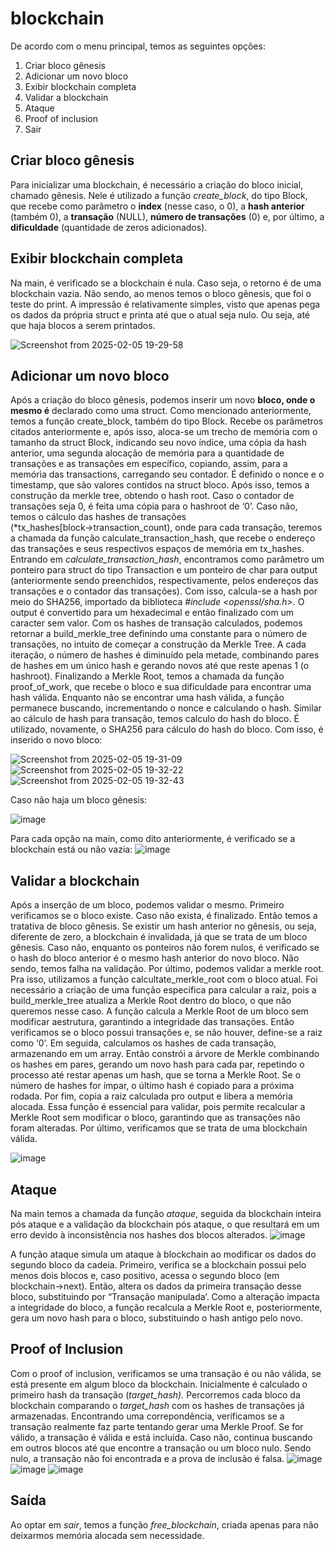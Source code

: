 # blockchain

De acordo com o menu principal, temos as seguintes opções:

1. Criar bloco gênesis
2. Adicionar um novo bloco
3. Exibir blockchain completa
4. Validar a blockchain
5. Ataque
6. Proof of inclusion
7. Sair

## Criar bloco gênesis

Para inicializar uma blockchain, é necessário a criação do bloco inicial, chamado gênesis. Nele é utilizado a função *create_block*, do tipo Block, que recebe como parâmetro o **index** (nesse caso, o 0), a **hash anterior** (também 0), a **transação** (NULL), **número de transações** (0) e, por último, a **dificuldade** (quantidade de zeros adicionados).

## Exibir blockchain completa
Na main, é verificado se a blockchain é nula. Caso seja, o retorno é de uma blockchain vazia. Não sendo, ao menos temos o bloco gênesis, que foi o teste do print.
A impressão é relativamente simples, visto que apenas pega os dados da própria struct e printa até que o atual seja nulo. Ou seja, até que haja blocos a serem printados.

![Screenshot from 2025-02-05 19-29-58](https://github.com/user-attachments/assets/e18d5c4c-87a4-4405-a077-7d641dbbef10)

## Adicionar um novo bloco
Após a criação do bloco gênesis, podemos inserir um novo **bloco, onde o mesmo é** declarado como uma struct.
Como mencionado anteriormente, temos a função create_block, também do tipo Block. Recebe os parâmetros citados anteriormente e, após isso, aloca-se um trecho de memória com o tamanho da struct Block, indicando seu novo índice, uma cópia da hash anterior, uma segunda alocação de memória para a quantidade de transações e as transações em específico, copiando, assim, para a memória das transactions, carregando seu contador. É definido o nonce e o timestamp, que são valores contidos na struct bloco.
Após isso, temos a construção da merkle tree, obtendo o hash root. Caso o contador de transações seja 0, é feita uma cópia para o hashroot de ‘0’. Caso não, temos o cálculo das hashes de transações (*tx_hashes[block→transaction_count), onde para cada transação, teremos a chamada da função calculate_transaction_hash, que recebe o endereço das transações e seus respectivos espaços de memória em tx_hashes.
Entrando em *calculate_transaction_hash*, encontramos como parâmetro um ponteiro para struct do tipo Transaction e um ponteiro de char para output (anteriormente sendo preenchidos, respectivamente, pelos endereços das transações e o contador das transações). Com isso, calcula-se a hash por meio do SHA256, importado da biblioteca *#include <openssl/sha.h>.*
O output é convertido para um hexadecimal e então finalizado com um caracter sem valor.
Com os hashes de transação calculados, podemos retornar a build_merkle_tree definindo uma constante para o número de transações, no intuito de começar a construção da Merkle Tree.  A cada iteração, o número de hashes é diminuído pela metade, combinando pares de hashes em um único hash e gerando novos até que reste apenas 1 (o hashroot).
Finalizando a Merkle Root, temos a chamada da função proof_of_work, que recebe o bloco e sua dificuldade para encontrar uma hash válida. Enquanto não se encontrar uma hash válida, a função permanece buscando, incrementando o nonce e calculando o hash.
Similar ao cálculo de hash para transação, temos calculo do hash do bloco. É utilizado, novamente, o SHA256 para cálculo do hash do bloco.
Com isso, é inserido o novo bloco:

![Screenshot from 2025-02-05 19-31-09](https://github.com/user-attachments/assets/0ca17c7e-63c0-4a26-a612-086d1735b406)
![Screenshot from 2025-02-05 19-32-22](https://github.com/user-attachments/assets/bc521c21-5f45-4959-afd9-44ace6dca1ea)
![Screenshot from 2025-02-05 19-32-43](https://github.com/user-attachments/assets/5d46c004-aff4-486a-9c10-bb1c00fc3e1b)

Caso não haja um bloco gênesis:

![image](https://github.com/user-attachments/assets/117a2b02-dade-4ff2-ad48-4d1415ed2350)

Para cada opção na main, como dito anteriormente, é verificado se a blockchain está ou não vazia:
![image](https://github.com/user-attachments/assets/07e613cc-4bcd-43a0-8591-ebc873e8b7c6)

## Validar a blockchain

Após a inserção de um bloco, podemos validar o mesmo. Primeiro verificamos se o bloco existe. Caso não exista, é finalizado. Então temos a tratativa de bloco gênesis. Se existir um hash anterior no gênesis, ou seja, diferente de zero, a blockchain é invalidada, já que se trata de um bloco gênesis.
Caso não, enquanto os ponteiros não forem nulos, é verificado se o hash do bloco anterior é o mesmo hash anterior do novo bloco. Não sendo, temos falha na validação.
Por último, podemos validar a merkle root. Pra isso, utilizamos a função calcultate_merkle_root com o bloco atual. Foi necessário a criação de uma função específica para calcular a raiz, pois a build_merkle_tree atualiza a Merkle Root dentro do bloco, o que não queremos nesse caso.
A função calcula a Merkle Root de um bloco sem modificar aestrutura, garantindo a integridade das transações. Então verificamos se o bloco possui transações e, se não houver, define-se a raiz como ‘0’. Em seguida, calculamos os hashes de cada transação, armazenando em um array. Então constrói a árvore de Merkle combinando os hashes em pares, gerando um novo hash para cada par, repetindo o processo até restar apenas um hash, que se torna a Merkle Root. Se o número de hashes for ímpar, o último hash é copiado para a próxima rodada. Por fim, copia a raiz calculada pro output e libera a memória alocada. Essa função é essencial para validar, pois permite recalcular a Merkle Root sem modificar o bloco, garantindo que as transações não foram alteradas.
Por último, verificamos que se trata de uma blockchain válida.

![image](https://github.com/user-attachments/assets/28e3c8ba-bad3-4cc6-8993-fd81d1eae622)

## Ataque

Na main temos a chamada da função *ataque*, seguida da blockchain inteira pós ataque e a validação da blockchain pós ataque, o que resultará em um erro devido à inconsistência nos hashes dos blocos alterados.
![image](https://github.com/user-attachments/assets/12f8438e-333c-4b7f-91dd-8f9d1429f254)

A função ataque simula um ataque à blockchain ao modificar os dados do segundo bloco da cadeia. Primeiro, verifica se a blockchain possui pelo menos dois blocos e, caso positivo, acessa o segundo bloco (em blockchain→next). Então, altera os dados da primeira transação desse bloco, substituindo por “Transação manipulada’. Como a alteração impacta a integridade do bloco, a função recalcula a Merkle Root e, posteriormente, gera um novo hash para o bloco, substituindo o hash antigo pelo novo. 

## Proof of Inclusion

Com o proof of inclusion, verificamos se uma transação é ou não válida, se está presente em algum bloco da blockchain. Inicialmente é calculado o primeiro hash da transação (*target_hash).* Percorremos cada bloco da blockchain comparando o *target_hash* com os hashes de transações já armazenadas. Encontrando uma correpondência, verificamos se a transação realmente faz parte tentando gerar uma Merkle Proof. Se for válido, a transação é válida e está incluída. Caso não, continua buscando em outros blocos até que encontre a transação ou um bloco nulo. Sendo nulo, a transação não foi encontrada e a prova de inclusão é falsa.
![image](https://github.com/user-attachments/assets/a87e4955-e848-4240-a430-2474105ca3a9)
![image](https://github.com/user-attachments/assets/ada053cb-c7f7-48e1-b536-5bb13461e17f)
![image](https://github.com/user-attachments/assets/56919b15-6987-47e5-a81c-32284ee28524)

## Saída
Ao optar em *sair*, temos a função *free_blockchain*, criada apenas para não deixarmos memória alocada sem necessidade.

